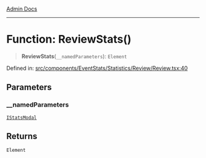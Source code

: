 [Admin Docs](/)

---

# Function: ReviewStats()

> **ReviewStats**(`__namedParameters`): `Element`

Defined in: [src/components/EventStats/Statistics/Review/Review.tsx:40](https://github.com/PalisadoesFoundation/talawa-admin/blob/main/src/components/EventStats/Statistics/Review/Review.tsx#L40)

## Parameters

### \_\_namedParameters

[`IStatsModal`](../../../../../../types/Event/interface/interfaces/IStatsModal.md)

## Returns

`Element`
